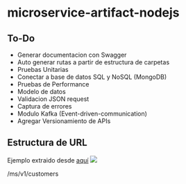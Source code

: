 # microservice-artifact-nodejs

## To-Do
* Generar documentacion con Swagger
* Auto generar rutas a partir de estructura de carpetas
* Pruebas Unitarias
* Conectar a base de datos SQL y NoSQL (MongoDB)
* Pruebas de Performance
* Modelo de datos
* Validacion JSON request
* Captura de errores
* Modulo Kafka (Event-driven-communication)
* Agregar Versionamiento de APIs

## Estructura de URL
Ejemplo extraido desde [aquí](https://www.sqlitetutorial.net/sqlite-sample-database/)
![](https://cdn.sqlitetutorial.net/wp-content/uploads/2015/11/sqlite-sample-database-color.jpg)


/ms/v1/customers